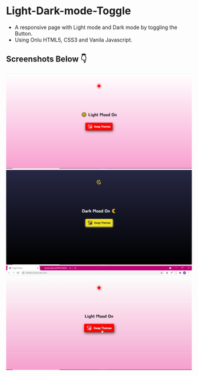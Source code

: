 # Light-Dark-mode-Toggle

- A responsive page with Light mode and Dark mode by toggling the Button.
- Using Onlu HTML5, CSS3 and Vanila Javascript.

## Screenshots Below 👇

![screenshot](https://github.com/blackcodding/Light-Dark-mode-Toggle/blob/master/Light-theme.PNG)
![screenshot](https://github.com/blackcodding/Light-Dark-mode-Toggle/blob/master/Dark-theme.PNG)
![screenshot](https://github.com/blackcodding/Light-Dark-mode-Toggle/blob/master/Light-dark-mood.gif)

